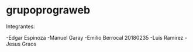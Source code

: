 # grupoprograweb
Integrantes: 

-Edgar Espinoza
-Manuel Garay
-Emilio Berrocal 20180235
-Luis Ramirez
-Jesus Graos
